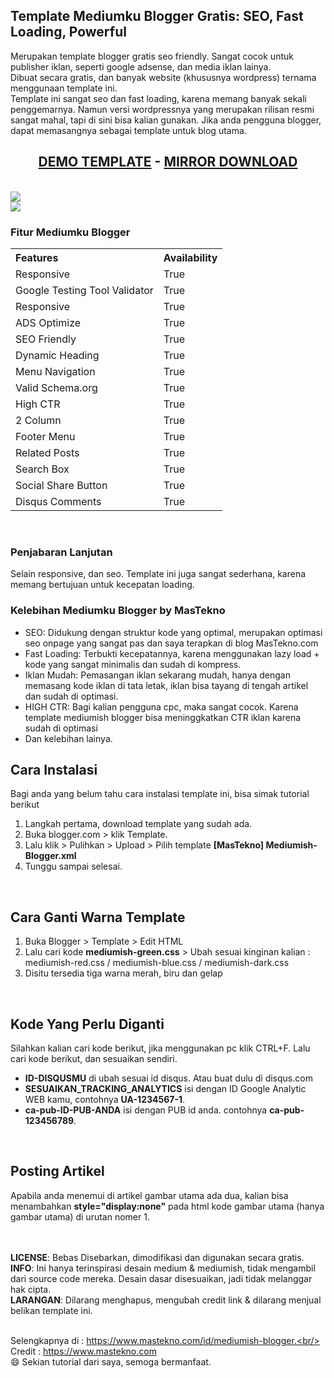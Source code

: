 <h2>Template Mediumku Blogger Gratis: SEO, Fast Loading, Powerful</h2>
<p>Merupakan template blogger gratis seo friendly. Sangat cocok untuk publisher iklan, seperti google adsense, dan media iklan lainya.<br/>
Dibuat secara gratis, dan banyak website (khususnya wordpress) ternama menggunaan template ini.<br/>
Template ini sangat seo dan fast loading, karena memang banyak sekali penggemarnya. Namun versi wordpressnya yang merupakan rilisan resmi sangat mahal, tapi di sini bisa kalian gunakan. Jika anda pengguna blogger, dapat memasangnya sebagai template untuk blog utama.<br/>
    <center><H2><a href="https://mediumish-blogger.blogspot.com/">DEMO TEMPLATE</a></span> - <span style="font-size=15px"><a href="https://raw.githubusercontent.com/mastekno-com/mediumish-blogger-mastekno/master/%5BMasTekno%5D%20Mediumish-Blogger.xml">MIRROR DOWNLOAD</a></H2></center>  
<br/>
<img src="https://4.bp.blogspot.com/-s5B4OYSr0f8/Xf9CkWFmYBI/AAAAAAAACjU/QNPBb5iqImYMr_HNRoZvyBeA96SO792ZwCLcBGAsYHQ/s1600/demo-mediumish.jpg"/>
<br/>
  <img src="https://4.bp.blogspot.com/-Z9thiRBk5U0/Xf9CkKzp57I/AAAAAAAACjQ/NjMp2Un-NzcN2UvInN4l2998iyOdHdvUACLcBGAsYHQ/s1600/demo-mediumish2.jpg"/>
<br/>

</p>
<h3>Fitur Mediumku Blogger</h3>
<table cellpadding="0" cellspacing="0" style="text-align: left;"><tbody>
<tr>             <th>Features</th>             <th>Availability</th>         </tr>
<tr>             <td>Responsive</td>             <td>True</td>         </tr>
<tr>             <td>Google Testing Tool Validator</td>             <td>True</td>         </tr>
<tr>             <td>Responsive</td>             <td>True</td>         </tr>
<tr>             <td>ADS Optimize</td>             <td>True </td>         </tr>
<tr>             <td>SEO Friendly</td>             <td>True</td>         </tr>
<tr>             <td>Dynamic Heading</td>             <td>True</td>         </tr>
<tr>             <td>Menu Navigation</td>             <td>True</td>         </tr>
<tr>             <td>Valid Schema.org</td>             <td>True</td>         </tr>
<tr>             <td>High CTR</td>             <td>True</td>         </tr>
<tr>             <td>2 Column</td>             <td>True</td>         </tr>
<tr>             <td>Footer Menu</td>             <td>True</td>         </tr>
<tr>             <td>Related Posts</td>             <td>True</td>         </tr>
<tr>             <td>Search Box</td>             <td>True</td>         </tr>
<tr>             <td>Social Share Button</td>             <td>True</td>         </tr>
<tr>             <td>Disqus Comments</td>             <td>True</td>         </tr>
</tbody> </table>
<br/>
<h3>Penjabaran Lanjutan</h3>
<p>Selain responsive, dan seo. Template ini juga sangat sederhana, karena memang bertujuan untuk kecepatan loading.</p>

<h3>Kelebihan Mediumku Blogger by MasTekno</h3>
<ul>
  <li>SEO: Didukung dengan struktur kode yang optimal, merupakan optimasi seo onpage yang sangat pas dan saya terapkan di blog MasTekno.com</li>
  <li>Fast Loading: Terbukti kecepatannya, karena menggunakan lazy load + kode yang sangat minimalis dan sudah di kompress.</li>
  <li>Iklan Mudah: Pemasangan iklan sekarang mudah, hanya dengan memasang kode iklan di tata letak, iklan bisa tayang di tengah artikel dan sudah di optimasi.</li>
  <li>HIGH CTR: Bagi kalian pengguna cpc, maka sangat cocok. Karena template mediumish blogger bisa meninggkatkan CTR iklan karena sudah di optimasi</li>
  <li>Dan kelebihan lainya.</li>
</ul>


<h2>Cara Instalasi</h2>
Bagi anda yang belum tahu cara instalasi template ini, bisa simak tutorial berikut
<ol>
  <li>Langkah pertama, download template yang sudah ada.</li>
  <li>Buka blogger.com > klik Template.</li>
  <li>Lalu klik > Pulihkan > Upload > Pilih template <strong>[MasTekno] Mediumish-Blogger.xml</strong></li>
  <li>Tunggu sampai selesai.</li>
</ol>
<br/>
<h2>Cara Ganti Warna Template</h2>
<ol>
  <li>Buka Blogger > Template > Edit HTML</li>
  <li>Lalu cari kode <strong>mediumish-green.css</strong> > Ubah sesuai kinginan kalian : mediumish-red.css / mediumish-blue.css / mediumish-dark.css</li>
  <li>Disitu tersedia tiga warna merah, biru dan gelap</li>
 </ol>
 <br/>
 <h2>Kode Yang Perlu Diganti</h2>
  Silahkan kalian cari kode berikut, jika menggunakan pc klik CTRL+F. Lalu cari kode berikut, dan sesuaikan sendiri.
  <ul>
    <li><strong>ID-DISQUSMU</strong> di ubah sesuai id disqus. Atau buat dulu di disqus.com</li>
    <li><strong>SESUAIKAN_TRACKING_ANALYTICS</strong> isi dengan ID Google Analytic WEB kamu, contohnya <strong>UA-1234567-1</strong>.
    <li><strong>ca-pub-ID-PUB-ANDA</strong> isi dengan PUB id anda. contohnya <strong>ca-pub-123456789</strong>.
  </ul>
 <br/>
 <h2>Posting Artikel</h2>
Apabila anda menemui di artikel gambar utama ada dua, kalian bisa menambahkan <strong>style="display:none"</strong> pada html kode gambar utama (hanya gambar utama) di urutan nomer 1.
 
 <br/><br/>
 <strong>LICENSE</strong>: Bebas Disebarkan, dimodifikasi dan digunakan secara gratis.<br/>
    <strong>INFO</strong>: Ini hanya terinspirasi desain medium & mediumish, tidak mengambil dari source code mereka. Desain dasar disesuaikan, jadi tidak melanggar hak cipta.<br/>
    <strong>LARANGAN</strong>: Dilarang menghapus, mengubah credit link &amp; dilarang menjual belikan template ini.<br/><br/>
    
Selengkapnya di : https://www.mastekno.com/id/mediumish-blogger.<br/>
Credit : https://www.mastekno.com<br/>
😄 Sekian tutorial dari saya, semoga bermanfaat.
